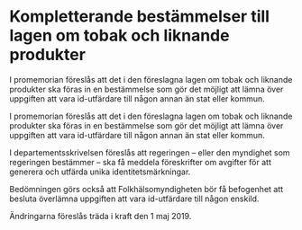 # Kompletterande bestämmelser till lagen om tobak och liknande produkter

I promemorian föreslås att det i den föreslagna lagen om tobak och liknande produkter ska föras in en bestämmelse som gör det möjligt att lämna över uppgiften att vara id-utfärdare till någon annan än stat eller kommun.

I promemorian föreslås att det i den föreslagna lagen om tobak och liknande produkter ska föras in en bestämmelse som gör det möjligt att lämna över uppgiften att vara id-utfärdare till någon annan än stat eller kommun.

I departementsskrivelsen föreslås att regeringen – eller den
myndighet som regeringen bestämmer – ska få meddela föreskrifter
om avgifter för att generera och utfärda unika identitetsmärkningar.

Bedömningen görs också att Folkhälsomyndigheten
bör få befogenhet att besluta överlämna uppgiften att vara
id-utfärdare till någon enskild.

Ändringarna föreslås träda i kraft den 1 maj 2019.

